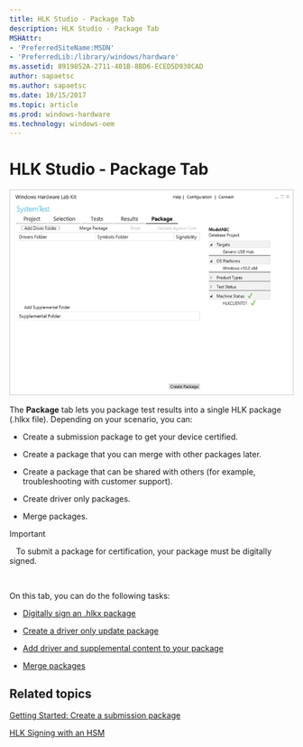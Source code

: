 ```yaml
---
title: HLK Studio - Package Tab
description: HLK Studio - Package Tab
MSHAttr:
- 'PreferredSiteName:MSDN'
- 'PreferredLib:/library/windows/hardware'
ms.assetid: 8919852A-2711-401B-8BD6-ECED5D930CAD
author: sapaetsc
ms.author: sapaetsc
ms.date: 10/15/2017
ms.topic: article
ms.prod: windows-hardware
ms.technology: windows-oem
---
```


# HLK Studio - Package Tab


![hlk studio package tab](images/p-hlk-studio-package-tab.png)

The **Package** tab lets you package test results into a single HLK package (.hlkx file). Depending on your scenario, you can:

-   Create a submission package to get your device certified.

-   Create a package that you can merge with other packages later.

-   Create a package that can be shared with others (for example, troubleshooting with customer support).

-   Create driver only packages.

-   Merge packages.

>[!IMPORTANT]
>  
To submit a package for certification, your package must be digitally signed.

 

On this tab, you can do the following tasks:

-   [Digitally sign an .hlkx package](digitally-sign-an-hlkx-package.md)

-   [Create a driver only update package](create-a-driver-only-update-package.md)

-   [Add driver and supplemental content to your package](add-driver-and-supplemental-content-to-your-package.md)

-   [Merge packages](merge-packages.md)

## <span id="related_topics"></span>Related topics


[Getting Started: Create a submission package](..\getstarted\step-8-create-a-submission-package.md)

[HLK Signing with an HSM](hlk-signing-with-an-hsm.md)

 

 







